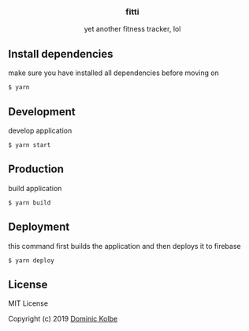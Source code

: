 <p align="center">
  <h3 align="center">fitti</h3>
  <p align="center">yet another fitness tracker, lol<p>
</p>

## Install dependencies
make sure you have installed all dependencies before moving on
```
$ yarn
```

## Development
develop application
```
$ yarn start
```

## Production
build application
```
$ yarn build
```

## Deployment
this command first builds the application and then deploys it to firebase
```
$ yarn deploy
```

## License
MIT License

Copyright (c) 2019 [Dominic Kolbe](https://dominickolbe.dk)
